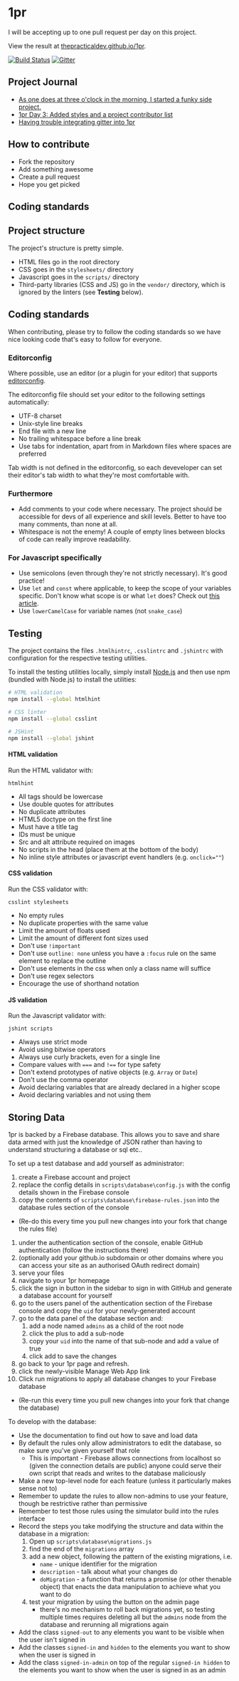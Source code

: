 # 1pr

I will be accepting up to one pull request per day on this project.

View the result at [thepracticaldev.github.io/1pr](https://thepracticaldev.github.io/1pr/).

[![Build Status](https://travis-ci.org/thepracticaldev/1pr.svg?branch=master)](https://travis-ci.org/thepracticaldev/1pr) [![Gitter](https://badges.gitter.im/thepracticaldev/1pr.svg)](https://gitter.im/thepracticaldev/1pr?utm_source=badge&utm_medium=badge&utm_campaign=pr-badge&utm_content=body_badge)

## Project Journal

- [As one does at three o'clock in the morning, I started a funky side project.](https://dev.to/ben/as-one-does-at-three-oclock-in-the-morning-i-started-a-funky-side-project)
- [1pr Day 3: Added styles and a project contributor list](https://dev.to/ben/1pr-day-3-added-styles-and-a-project-contributor-list)
- [Having trouble integrating gitter into 1pr](https://dev.to/ben/having-trouble-integrating-gitter-into-1pr)

## How to contribute

- Fork the repository
- Add something awesome
- Create a pull request
- Hope you get picked

## Coding standards

## Project structure
The project's structure is pretty simple.

- HTML files go in the root directory
- CSS goes in the `stylesheets/` directory
- Javascript goes in the `scripts/` directory
- Third-party libraries (CSS and JS) go in the `vendor/` directory, which is ignored by the linters (see **Testing** below).


## Coding standards
When contributing, please try to follow the coding standards so we have nice looking code that's easy to follow for everyone.

### Editorconfig

Where possible, use an editor (or a plugin for your editor) that supports [editorconfig](http://editorconfig.org/).

The editorconfig file should set your editor to the following settings automatically:

- UTF-8 charset
- Unix-style line breaks
- End file with a new line
- No trailing whitespace before a line break
- Use tabs for indentation, apart from in Markdown files where spaces are preferred

Tab width is not defined in the editorconfig, so each deveveloper can set their editor's tab width to what they're most comfortable with.

### Furthermore

- Add comments to your code where necessary. The project should be accessible for devs of all experience and skill levels. Better to have too many comments, than none at all.
- Whitespace is not the enemy! A couple of empty lines between blocks of code can really improve readability.

### For Javascript specifically

- Use semicolons (even through they're not strictly necessary). It's good practice!
- Use `let` and `const` where applicable, to keep the scope of your variables specific. Don't know what scope is or what `let` does? Check out [this article](https://medium.com/@MentallyFriendly/es6-an-idiots-guide-to-let-and-const-70be9691c389).
- Use `lowerCamelCase` for variable names (not `snake_case`)

## Testing
The project contains the files `.htmlhintrc`, `.csslintrc` and `.jshintrc` with configuration for the respective testing utilities.

To install the testing utilities locally, simply install [Node.js](https://nodejs.org/en/) and then use npm (bundled with Node.js) to install the utilities:

```Bash
# HTML validation
npm install --global htmlhint

# CSS linter
npm install --global csslint

# JSHint
npm install --global jshint
```


#### HTML validation

Run the HTML validator with:
```
htmlhint
```

- All tags should be lowercase
- Use double quotes for attributes
- No duplicate attributes
- HTML5 doctype on the first line
- Must have a title tag
- IDs must be unique
- Src and alt attribute required on images
- No scripts in the head (place them at the bottom of the body)
- No inline style attributes or javascript event handlers (e.g. `onclick=""`)


#### CSS validation

Run the CSS validator with:
```
csslint stylesheets
```

- No empty rules
- No duplicate properties with the same value
- Limit the amount of floats used
- Limit the amount of different font sizes used
- Don't use `!important`
- Don't use `outline: none` unless you have a `:focus` rule on the same element to replace the outline
- Don't use elements in the css when only a class name will suffice
- Don't use regex selectors
- Encourage the use of shorthand notation


#### JS validation

Run the Javascript validator with:
```
jshint scripts
```

- Always use strict mode
- Avoid using bitwise operators
- Always use curly brackets, even for a single line
- Compare values with `===` and `!==` for type safety
- Don't extend prototypes of native objects (e.g. `Array` or `Date`)
- Don't use the comma operator
- Avoid declaring variables that are already declared in a higher scope
- Avoid declaring variables and not using them

## Storing Data

1pr is backed by a Firebase database.  This allows you to save and share data armed with just the knowledge of JSON rather than having to understand structuring a database or sql etc..

To set up a test database and add yourself as administrator:

1. create a Firebase account and project
1. replace the config details in `scripts\database\config.js` with the config details shown in the Firebase console
1. copy the contents of `scripts\database\firebase-rules.json` into the database rules section of the console
  - (Re-do this every time you pull new changes into your fork that change the rules file)
1. under the authentication section of the console, enable GitHub authentication (follow the instructions there)
1. (optionally add your github.io subdomain or other domains where you can access your site as an authorised OAuth redirect domain)
1. serve your files
1. navigate to your 1pr homepage
1. click the sign in button in the sidebar to sign in with GitHub and generate a database account for yourself
1. go to the users panel of the authentication section of the Firebase console and copy the `uid` for your newly-generated account
1. go to the data panel of the database section and:
   1. add a node named `admins` as a child of the root node
   1. click the plus to add a sub-node
   1. copy your `uid` into the name of that sub-node and add a value of true
   1. click add to save the changes
1. go back to your 1pr page and refresh.
1. click the newly-visible Manage Web App link
1. Click run migrations to apply all database changes to your Firebase database
  - (Re-run this every time you pull new changes into your fork that change the database)

To develop with the database:

- Use the documentation to find out how to save and load data
- By default the rules only allow administrators to edit the database, so make sure you've given yourself that role
  - This is important -  Firebase allows connections from localhost so (given the connection details are public) anyone could serve their own script that reads and writes to the database maliciously
- Make a new top-level node for each feature (unless it particularly makes sense not to)
- Remember to update the rules to allow non-admins to use your feature, though be restrictive rather than permissive
- Remember to test those rules using the simulator build into the rules interface
- Record the steps you take modifying the structure and data within the database in a migration:
  1. Open up `scripts\database\migrations.js`
  1. find the end of the `migrations` array
  1. add a new object, following the pattern of the existing migrations, i.e.
     - `name` - unique identifier for the migration
     - `description` - talk about what your changes do
     - `doMigration` - a function that returns a promise (or other thenable object) that enacts the data manipulation to achieve what you want to do
  1. test your migration by using the button on the admin page
     - there's no mechanism to roll back migrations yet, so testing multiple times requires deleting all but the `admins` node from the database and rerunning all migrations again
- Add the class `signed-out` to any elements you want to be visible when the user isn't signed in
- Add the classes `signed-in` and `hidden` to the elements you want to show when the user is signed in
- Add the class `signed-in-admin` on top of the regular `signed-in hidden` to the elements you want to show when the user is signed in as an admin
